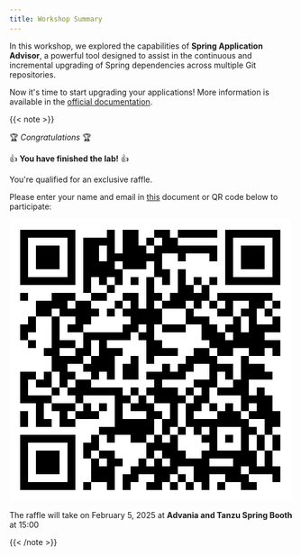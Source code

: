 ```yaml
---
title: Workshop Summary
---
```


In this workshop, we explored the capabilities of **Spring Application Advisor**, a powerful tool designed to assist in the continuous and incremental upgrading of Spring dependencies across multiple Git repositories.

Now it's time to start upgrading your applications!
More information is available in the [official documentation](https://docs.vmware.com/en/Tanzu-Spring-Runtime/Commercial/Tanzu-Spring-Runtime/index-app-advisor.html).

{{< note >}}

🏆 *Congratulations* 🏆

👍 **You have finished the lab!** 👍

You're qualified for an exclusive raffle.

Please enter your name and email in [this](https://forms.gle/EuZkmfsXMDMuWVFP8) document or QR code below to participate:

![Jfokus2025-Raffle-Form](jfokus2025-raffle-form.png)

The raffle will take on February 5, 2025 at **Advania and Tanzu Spring Booth** at 15:00

{{< /note >}}